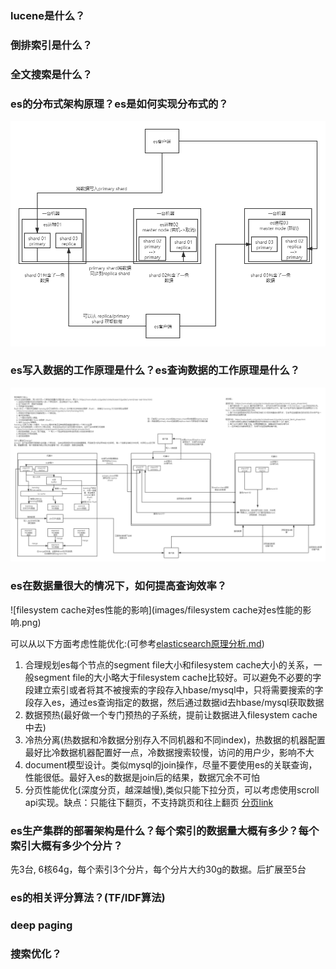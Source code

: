 ### lucene是什么？

### 倒排索引是什么？

### 全文搜索是什么？

### es的分布式架构原理？es是如何实现分布式的？

![es分布式架构原理](images/es分布式架构原理.png)

### es写入数据的工作原理是什么？es查询数据的工作原理是什么？

![es读写底层原理剖析](images/es读写底层原理剖析.png)

### es在数据量很大的情况下，如何提高查询效率？

![filesystem cache对es性能的影响](images/filesystem cache对es性能的影响.png)

可以从以下方面考虑性能优化:(可参考[elasticsearch原理分析.md](elasticsearch原理分析.md))

1. 合理规划es每个节点的segment file大小和filesystem cache大小的关系，一般segment file的大小略大于filesystem cache比较好。可以避免不必要的字段建立索引或者将其不被搜索的字段存入hbase/mysql中，只将需要搜索的字段存入es，通过es查询指定的数据，然后通过数据id去hbase/mysql获取数据
2. 数据预热(最好做一个专门预热的子系统，提前让数据进入filesystem cache中去)
3. 冷热分离(热数据和冷数据分别存入不同机器和不同index)，热数据的机器配置最好比冷数据机器配置好一点，冷数据搜索较慢，访问的用户少，影响不大
4. document模型设计。类似mysql的join操作，尽量不要使用es的关联查询，性能很低。最好入es的数据是join后的结果，数据冗余不可怕
5. 分页性能优化(深度分页，越深越慢),类似只能下拉分页，可以考虑使用scroll api实现。缺点：只能往下翻页，不支持跳页和往上翻页 [分页link](https://www.elastic.co/guide/cn/elasticsearch/guide/current/pagination.html)

### es生产集群的部署架构是什么？每个索引的数据量大概有多少？每个索引大概有多少个分片？

先3台, 6核64g，每个索引3个分片，每个分片大约30g的数据。后扩展至5台

### es的相关评分算法？(TF/IDF算法)

### deep paging

### 搜索优化？